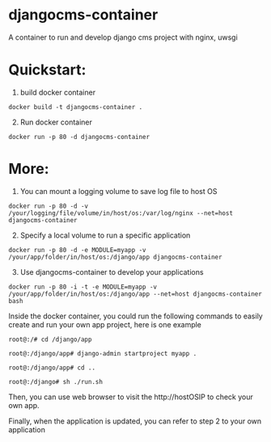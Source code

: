 # djangocms-container
A container to run and develop django cms project with nginx, uwsgi

Quickstart:
===

1. build docker container

 `docker build -t djangocms-container .`

2. Run docker container

 `docker run -p 80 -d djangocms-container`

More:
===

1. You can mount a logging volume to save log file to host OS

 `docker run -p 80 -d -v /your/logging/file/volume/in/host/os:/var/log/nginx --net=host djangocms-container`

2. Specify a local volume to run a specific application

 `docker run -p 80 -d -e MODULE=myapp -v /your/app/folder/in/host/os:/django/app djangocms-container`

3. Use djangocms-container to develop your applications

 `docker run -p 80 -i -t -e MODULE=myapp -v /your/app/folder/in/host/os:/django/app --net=host djangocms-container bash`

   Inside the docker container, you could run the following commands to easily create and run your own app project, here is one example

 `root@:/# cd /django/app`

 `root@:/django/app# django-admin startproject myapp .`

 `root@:/django/app# cd ..`

 `root@:/django# sh ./run.sh`

   Then, you can use web browser to visit the http://hostOSIP to check your own app.

   Finally, when the application is updated, you can refer to step 2 to your own application
